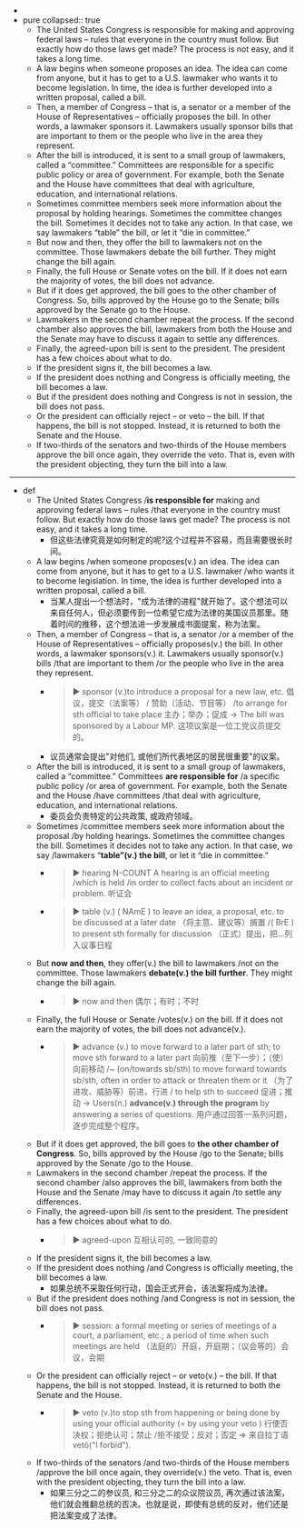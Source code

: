 -
- pure
  collapsed:: true
	- The United States Congress is responsible for making and approving federal laws – rules that everyone in the country must follow. But exactly how do those laws get made? The process is not easy, and it takes a long time.
	- A law begins when someone proposes an idea. The idea can come from anyone, but it has to get to a U.S. lawmaker who wants it to become legislation. In time, the idea is further developed into a written proposal, called a bill.
	- Then, a member of Congress – that is, a senator or a member of the House of Representatives – officially proposes the bill. In other words, a lawmaker sponsors it. Lawmakers usually sponsor bills that are important to them or the people who live in the area they represent.
	- After the bill is introduced, it is sent to a small group of lawmakers, called a “committee.” Committees are responsible for a specific public policy or area of government. For example, both the Senate and the House have committees that deal with agriculture, education, and international relations.
	- Sometimes committee members seek more information about the proposal by holding hearings. Sometimes the committee changes the bill. Sometimes it decides not to take any action. In that case, we say lawmakers “table” the bill, or let it “die in committee.”
	- But now and then, they offer the bill to lawmakers not on the committee. Those lawmakers debate the bill further. They might change the bill again.
	- Finally, the full House or Senate votes on the bill. If it does not earn the majority of votes, the bill does not advance.
	- But if it does get approved, the bill goes to the other chamber of Congress. So, bills approved by the House go to the Senate; bills approved by the Senate go to the House.
	- Lawmakers in the second chamber repeat the process. If the second chamber also approves the bill, lawmakers from both the House and the Senate may have to discuss it again to settle any differences.
	- Finally, the agreed-upon bill is sent to the president. The president has a few choices about what to do.
	- If the president signs it, the bill becomes a law.
	- If the president does nothing and Congress is officially meeting, the bill becomes a law.
	- But if the president does nothing and Congress is not in session, the bill does not pass.
	- Or the president can officially reject – or veto – the bill. If that happens, the bill is not stopped. Instead, it is returned to both the Senate and the House.
	- If two-thirds of the senators and two-thirds of the House members approve the bill once again, they override the veto. That is, even with the president objecting, they turn the bill into a law.
- ---
- def
	- The United States Congress /**is responsible for** making and approving federal laws – rules /that everyone in the country must follow. But exactly how do those laws get made? The process is not easy, and it takes a long time.
		- 但这些法律究竟是如何制定的呢?这个过程并不容易，而且需要很长时间。
	- A law begins /when someone proposes(v.) an idea. The idea can come from anyone, but it has to get to a U.S. lawmaker /who wants it to become legislation. In time, the idea is further developed into a written proposal, called a bill.
		- 当某人提出一个想法时，"成为法律的进程"就开始了。这个想法可以来自任何人，但必须要传到一位希望它成为法律的美国议员那里。随着时间的推移，这个想法进一步发展成书面提案，称为法案。
	- Then, a member of Congress – that is, a senator /or a member of the House of Representatives – officially proposes(v.) the bill. In other words, a lawmaker sponsors(v.) it. Lawmakers usually sponsor(v.) bills /that are important to them /or the people who live in the area they represent.
		- > ▶ sponsor (v.)to introduce a proposal for a new law, etc. 倡议，提交（法案等） / 赞助（活动、节目等） /to arrange for sth official to take place 主办；举办；促成
		  -> The bill was sponsored by a Labour MP. 这项议案是一位工党议员提交的。
		- 议员通常会提出"对他们, 或他们所代表地区的居民很重要"的议案。
	- After the bill is introduced, it is sent to a small group of lawmakers, called a “committee.” Committees **are responsible for** /a specific public policy /or area of government. For example, both the Senate and the House /have committees /that deal with agriculture, education, and international relations.
		- 委员会负责特定的公共政策, 或政府领域。
	- Sometimes /committee members seek more information about the proposal /by holding hearings. Sometimes the committee changes the bill. Sometimes it decides not to take any action. In that case, we say /lawmakers “**table”(v.) the bill**, or let it “die in committee.”
		- > ▶ hearing  N-COUNT A hearing is an official meeting /which is held /in order to collect facts about an incident or problem. 听证会
		- > ▶ table (v.) 
		  ( NAmE ) to leave an idea, a proposal, etc. to be discussed at a later date （将主意、建议等）搁置 /( BrE ) to present sth formally for discussion （正式）提出，把…列入议事日程
	- But **now and then**, they offer(v.) the bill to lawmakers /not on the committee. Those lawmakers **debate(v.) the bill further**. They might change the bill again.
		- > ▶ now and then 偶尔；有时；不时
	- Finally, the full House or Senate /votes(v.) on the bill. If it does not earn the majority of votes, the bill does not advance(v.).
		- > ▶ advance (v.) to move forward to a later part of sth; to move sth forward to a later part 向前推（至下一步）；（使）向前移动 
		  /~ (on/towards sb/sth) to move forward towards sb/sth, often in order to attack or threaten them or it （为了进攻、威胁等）前进，行进 / to help sth to succeed 促进；推动
		  -> Users(n.) **advance(v.) through the program** by answering a series of questions. 用户通过回答一系列问题，逐步完成整个程序。
	- But if it does get approved, the bill goes to **the other chamber of Congress**. So, bills approved by the House /go to the Senate; bills approved by the Senate /go to the House.
	- Lawmakers in the second chamber /repeat the process. If the second chamber /also approves the bill, lawmakers from both the House and the Senate /may have to discuss it again /to settle any differences.
	- Finally, the agreed-upon bill /is sent to the president. The president has a few choices about what to do.
		- > ▶  agreed-upon 互相认可的, 一致同意的
	- If the president signs it, the bill becomes a law.
	- If the president does nothing /and Congress is officially meeting, the bill becomes a law.
		- 如果总统不采取任何行动，国会正式开会，该法案将成为法律。
	- But if the president does nothing /and Congress is not in session, the bill does not pass.
		- > ▶ session: a formal meeting or series of meetings of a court, a parliament, etc.; a period of time when such meetings are held （法庭的）开庭，开庭期；（议会等的）会议，会期
	- Or the president can officially reject – or veto(v.) – the bill. If that happens, the bill is not stopped. Instead, it is returned to both the Senate and the House.
		- > ▶ veto  (v.)to stop sth from happening or being done by using your official authority (= by using your veto ) 行使否决权；拒绝认可；禁止 /拒不接受；反对；否定
		  => 来自拉丁语vetō("I forbid").
	- If two-thirds of the senators /and two-thirds of the House members /approve the bill once again, they override(v.) the veto. That is, even with the president objecting, they turn the bill into a law.
		- 如果三分之二的参议员, 和三分之二的众议院议员, 再次通过该法案，他们就会推翻总统的否决。也就是说，即使有总统的反对，他们还是把法案变成了法律。